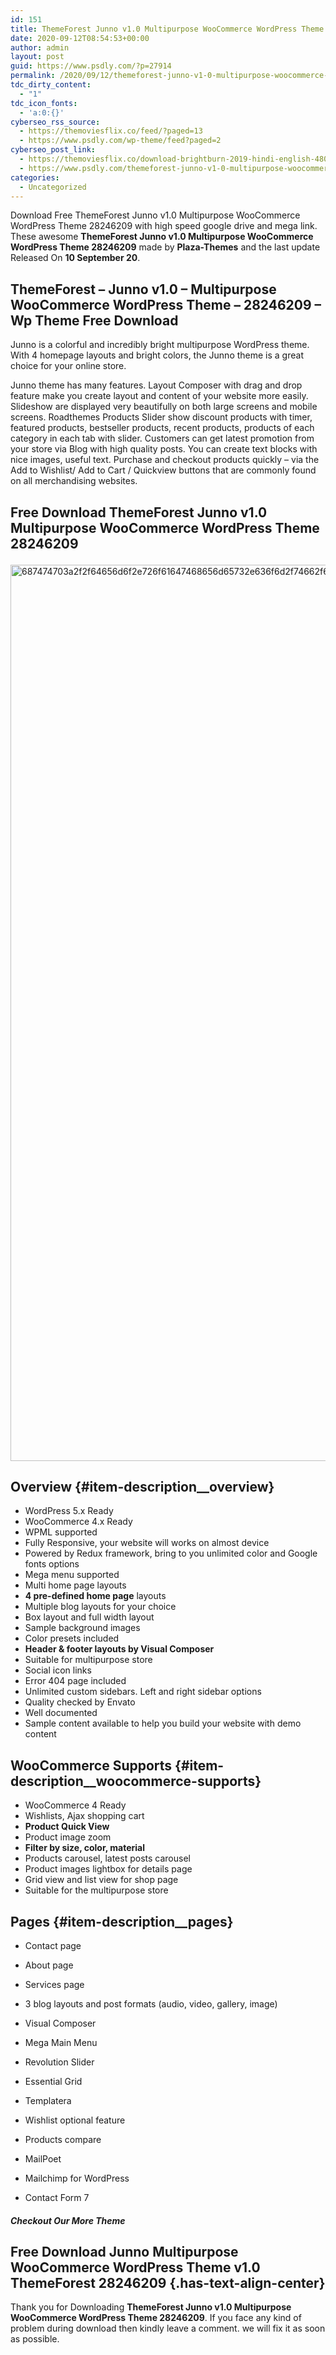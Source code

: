 ```yaml
---
id: 151
title: ThemeForest Junno v1.0 Multipurpose WooCommerce WordPress Theme 28246209
date: 2020-09-12T08:54:53+00:00
author: admin
layout: post
guid: https://www.psdly.com/?p=27914
permalink: /2020/09/12/themeforest-junno-v1-0-multipurpose-woocommerce-wordpress-theme-28246209/
tdc_dirty_content:
  - "1"
tdc_icon_fonts:
  - 'a:0:{}'
cyberseo_rss_source:
  - https://themoviesflix.co/feed/?paged=13
  - https://www.psdly.com/wp-theme/feed?paged=2
cyberseo_post_link:
  - https://themoviesflix.co/download-brightburn-2019-hindi-english-480p-720p-1080p/
  - https://www.psdly.com/themeforest-junno-v1-0-multipurpose-woocommerce-wordpress-theme-28246209
categories:
  - Uncategorized
---
```

Download Free ThemeForest Junno v1.0 Multipurpose WooCommerce WordPress Theme 28246209 with high speed google drive and mega link. These awesome&nbsp;**ThemeForest Junno v1.0 Multipurpose WooCommerce WordPress Theme 28246209**&nbsp;made by&nbsp;**Plaza-Themes**&nbsp;and the last update Released On&nbsp;**10 September 20**.

## **ThemeForest – Junno v1.0 – Multipurpose WooCommerce WordPress Theme – 28246209** – Wp Theme Free Download

Junno is a colorful and incredibly bright multipurpose WordPress theme. With 4 homepage layouts and bright colors, the Junno theme is a great choice for your online store.

Junno theme has many features. Layout Composer with drag and drop feature make you create layout and content of your website more easily. Slideshow are displayed very beautifully on both large screens and mobile screens. Roadthemes Products Slider show discount products with timer, featured products, bestseller products, recent products, products of each category in each tab with slider. Customers can get latest promotion from your store via Blog with high quality posts. You can create text blocks with nice images, useful text. Purchase and checkout products quickly – via the Add to Wishlist/ Add to Cart / Quickview buttons that are commonly found on all merchandising websites.

## **Free Download ThemeForest Junno v1.0 Multipurpose WooCommerce WordPress Theme 28246209**<figure class="wp-block-image size-large is-resized">

<img loading="lazy" src="https://camo.envatousercontent.com/33c7ca7cf7d6f8d15dccd8cbaba80bf4af54adaf/687474703a2f2f64656d6f2e726f61647468656d65732e636f6d2f74662f6a756e6e6f2f6465735f30312e6a7067" alt="687474703a2f2f64656d6f2e726f61647468656d65732e636f6d2f74662f6a756e6e6f2f6465735f30312e6a7067" width="903" height="1434" title="ThemeForest Junno v1.0 Multipurpose WooCommerce WordPress Theme 28246209 2" /> </figure> 

## Overview {#item-description__overview}

  * WordPress 5.x Ready
  * WooCommerce 4.x Ready
  * WPML supported
  * Fully Responsive, your website will works on almost device
  * Powered by Redux framework, bring to you unlimited color and Google fonts options
  * Mega menu supported
  * Multi home page layouts
  * **4 pre-defined home page**&nbsp;layouts
  * Multiple blog layouts for your choice
  * Box layout and full width layout
  * Sample background images
  * Color presets included
  * **Header & footer layouts by Visual Composer**
  * Suitable for multipurpose store
  * Social icon links
  * Error 404 page included
  * Unlimited custom sidebars. Left and right sidebar options
  * Quality checked by Envato
  * Well documented
  * Sample content available to help you build your website with demo content

## WooCommerce Supports {#item-description__woocommerce-supports}

  * WooCommerce 4 Ready
  * Wishlists, Ajax shopping cart
  * **Product Quick View**
  * Product image zoom
  * **Filter by size, color, material**
  * Products carousel, latest posts carousel
  * Product images lightbox for details page
  * Grid view and list view for shop page
  * Suitable for the multipurpose store

## Pages {#item-description__pages}

  * Contact page
  * About page
  * Services page
  * 3 blog layouts and post formats (audio, video, gallery, image)

  * Visual Composer
  * Mega Main Menu
  * Revolution Slider
  * Essential Grid
  * Templatera
  * Wishlist optional feature
  * Products compare
  * MailPoet
  * Mailchimp for WordPress
  * Contact Form 7

##### **Checkout Our More Theme**

## **Free Download Junno Multipurpose WooCommerce WordPress Theme v1.0 ThemeForest 28246209** {.has-text-align-center}

Thank you for Downloading&nbsp;**ThemeForest Junno v1.0 Multipurpose WooCommerce WordPress Theme 28246209**. If you face any kind of problem during download then kindly leave a comment. we will fix it as soon as possible.